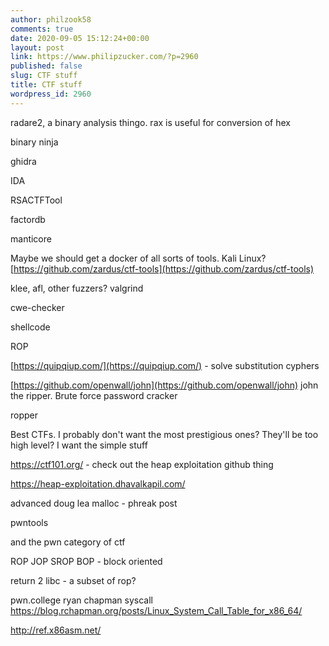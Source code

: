 ```yaml
---
author: philzook58
comments: true
date: 2020-09-05 15:12:24+00:00
layout: post
link: https://www.philipzucker.com/?p=2960
published: false
slug: CTF stuff
title: CTF stuff
wordpress_id: 2960
---
```


radare2, a binary analysis thingo. rax is useful for conversion of hex

binary ninja

ghidra

IDA

RSACTFTool

factordb

manticore

Maybe we should get a docker of all sorts of tools. Kali Linux? [https://github.com/zardus/ctf-tools](https://github.com/zardus/ctf-tools)

klee, afl,  other fuzzers? valgrind

cwe-checker

shellcode

ROP

[https://quipqiup.com/](https://quipqiup.com/) - solve substitution cyphers

[https://github.com/openwall/john](https://github.com/openwall/john) john the ripper. Brute force password cracker

ropper

Best CTFs. I probably don't want the most prestigious ones? They'll be too high level? I want the simple stuff

https://ctf101.org/ - check out the heap exploitation github thing

https://heap-exploitation.dhavalkapil.com/

advanced doug lea malloc - phreak post

pwntools

and the pwn category of ctf

ROP
JOP
SROP
BOP - block oriented

return 2 libc - a subset of rop?


pwn.college
ryan chapman syscall 
https://blog.rchapman.org/posts/Linux_System_Call_Table_for_x86_64/

http://ref.x86asm.net/